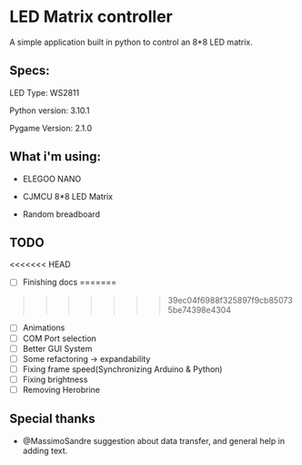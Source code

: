# LED Matrix controller

A simple application built in python to control an 8*8 LED matrix.

## Specs:

LED Type:   WS2811

Python version: 3.10.1

Pygame Version: 2.1.0



## What i'm using:

- ELEGOO NANO

- CJMCU 8*8 LED Matrix

- Random breadboard



## TODO

<<<<<<< HEAD
- [ ] Finishing docs
=======
>>>>>>> 39ec04f6988f325897f9cb850735be74398e4304
- [ ] Animations
- [ ] COM Port selection
- [ ] Better GUI System
- [ ] Some refactoring -> expandability 
- [ ] Fixing frame speed(Synchronizing Arduino & Python)
- [ ] Fixing brightness
- [ ] Removing Herobrine

## Special thanks
- @MassimoSandre suggestion about data transfer, and general help in adding text.

